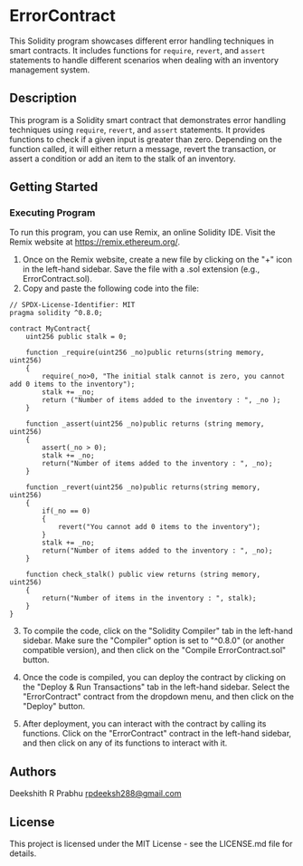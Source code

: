 # ErrorContract

This Solidity program showcases different error handling techniques in smart contracts. It includes functions for `require`, `revert`, and `assert` statements to handle different scenarios when dealing with an inventory management system.

## Description

This program is a Solidity smart contract that demonstrates error handling techniques using `require`, `revert`, and `assert` statements. It provides functions to check if a given input is greater than zero. Depending on the function called, it will either return a message, revert the transaction, or assert a condition or add an item to the stalk of an inventory.

## Getting Started

### Executing Program

To run this program, you can use Remix, an online Solidity IDE. Visit the Remix website at https://remix.ethereum.org/.

1. Once on the Remix website, create a new file by clicking on the "+" icon in the left-hand sidebar. Save the file with a .sol extension (e.g., ErrorContract.sol).
2. Copy and paste the following code into the file:

```solidity
// SPDX-License-Identifier: MIT
pragma solidity ^0.8.0;

contract MyContract{
    uint256 public stalk = 0;

    function _require(uint256 _no)public returns(string memory, uint256)
    {
        require(_no>0, "The initial stalk cannot is zero, you cannot add 0 items to the inventory");
        stalk += _no;
        return ("Number of items added to the inventory : ", _no );
    }

    function _assert(uint256 _no)public returns (string memory, uint256)
    {
        assert(_no > 0);
        stalk += _no;
        return("Number of items added to the inventory : ", _no);
    }

    function _revert(uint256 _no)public returns(string memory, uint256)
    {
        if(_no == 0)
        {
            revert("You cannot add 0 items to the inventory");
        }
        stalk += _no;
        return("Number of items added to the inventory : ", _no);
    }

    function check_stalk() public view returns (string memory, uint256)
    {
        return("Number of items in the inventory : ", stalk);
    }
}
```

3. To compile the code, click on the "Solidity Compiler" tab in the left-hand sidebar. Make sure the "Compiler" option is set to "^0.8.0" (or another compatible version), and then click on the "Compile ErrorContract.sol" button.

4. Once the code is compiled, you can deploy the contract by clicking on the "Deploy & Run Transactions" tab in the left-hand sidebar. Select the "ErrorContract" contract from the dropdown menu, and then click on the "Deploy" button.

5. After deployment, you can interact with the contract by calling its functions. Click on the "ErrorContract" contract in the left-hand sidebar, and then click on any of its functions to interact with it.

## Authors

Deekshith R Prabhu
rpdeeksh288@gmail.com

## License

This project is licensed under the MIT License - see the LICENSE.md file for details.
